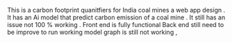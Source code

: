 This is a carbon footprint quanitfiers for India coal mines a web app design .
It has an Ai model that predict carbon emission of a coal mine . 
It still has an issue not 100 % working .
Front end is fully functional 
Back end still need to be improve to run working model graph is still not working ,
